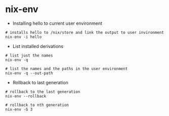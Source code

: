 # nix-env

- Installing hello to current user environment

```shell
# installs hello to /nix/store and link the output to user invironment
nix-env -i hello
```

- List installed derivations

```shell
# list just the names
nix-env -q

# list the names and the paths in the user environment
nix-env -q --out-path
```

- Rollback to last generation

```shell
# rollback to the last generation
nix-env --rollback

# rollback to nth generation
nix-env -G 3
```

